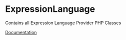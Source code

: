 # ExpressionLanguage

Contains all Expression Language Provider PHP Classes

[Documentation](https://docs.typo3.org/m/typo3/reference-coreapi/11.5/en-us/ApiOverview/SymfonyExpressionLanguage/Index.html#implement-provider-within-extension)